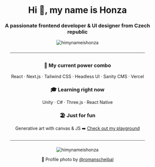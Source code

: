 <h1 align="center">Hi 👋, my name is Honza</h1>
<h3 align="center">A passionate frontend developer & UI designer from Czech republic</h3>

<p align="center"><img align="center" src="https://github-readme-streak-stats.herokuapp.com/?user=himynameishonza&" alt="himynameishonza" /></p>

<p align="center">⎯⎯⎯⎯⎯⎯⎯⎯⎯⎯⎯⎯⎯⎯⎯⎯⎯⎯⎯⎯⎯⎯⎯⎯⎯⎯⎯⎯⎯⎯⎯⎯⎯⎯⎯⎯⎯⎯⎯⎯⎯⎯⎯⎯⎯⎯⎯⎯⎯⎯⎯⎯⎯⎯⎯⎯⎯⎯⎯⎯⎯⎯</p>

<h3 align="center">🚀 My current power combo</h3>
<p align="center">React · Next.js · Tailwind CSS · Headless UI · Sanity CMS · Vercel</p>

<h3 align="center">🎓 Learning right now</h3>
<p align="center">Unity · C# · Three.js · React Native</p>

<h3 align="center">🏖️ Just for fun</h3>
<p align="center">Generative art with canvas & JS ➡️ <a href="https://playground.himynameishonza.com/generative-art">Check out my playground</a></p>

<p align="center">⎯⎯⎯⎯⎯⎯⎯⎯⎯⎯⎯⎯⎯⎯⎯⎯⎯⎯⎯⎯⎯⎯⎯⎯⎯⎯⎯⎯⎯⎯⎯⎯⎯⎯⎯⎯⎯⎯⎯⎯⎯⎯⎯⎯⎯⎯⎯⎯⎯⎯⎯⎯⎯⎯⎯⎯⎯⎯⎯⎯⎯⎯</p>

<p align="center"><img align="center" src="https://github-readme-stats.vercel.app/api/top-langs?username=himynameishonza&show_icons=true&locale=en&layout=compact" alt="himynameishonza" /></p>

<p align="center">📸 Profile photo by <a href="https://github.com/romanschejbal">@romanschejbal</a></p>
